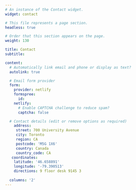 ```yaml
---
# An instance of the Contact widget.
widget: contact

# This file represents a page section.
headless: true

# Order that this section appears on the page.
weight: 130

title: Contact
subtitle:

content:
  # Automatically link email and phone or display as text?
  autolink: true

  # Email form provider
  form:
    provider: netlify
    formspree:
      id:
    netlify:
      # Enable CAPTCHA challenge to reduce spam?
      captcha: false

  # Contact details (edit or remove options as required)
    address:
     street: 700 University Avenue
     city: Toronto
     region: CA
     postcode: 'M5G 1X6'
     country: Canada
     country_code: CA
   coordinates:
    latitude: '46.658891'
    longitude: '-79.390513'
    directions: 9 floor desk 9145 3
 
  columns: '2'
---
```


